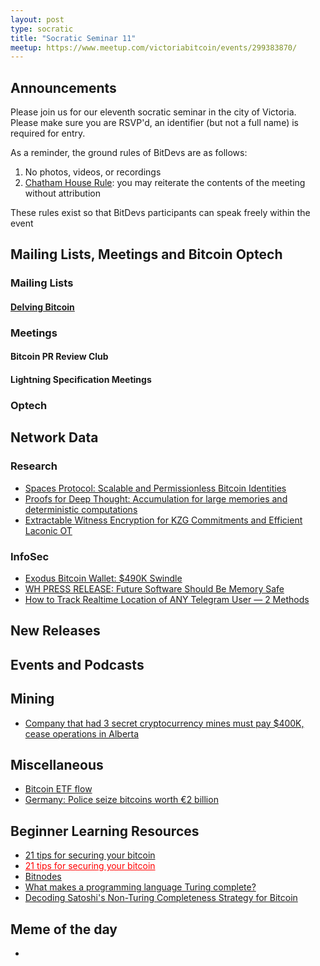 ```yaml
---
layout: post
type: socratic
title: "Socratic Seminar 11"
meetup: https://www.meetup.com/victoriabitcoin/events/299383870/
---
```

## Announcements
Please join us for our eleventh socratic seminar in the city of Victoria. Please make sure you are RSVP'd, an identifier (but not a full name) is required for entry.

As a reminder, the ground rules of BitDevs are as follows:
1. No photos, videos, or recordings
2. [Chatham House Rule](https://en.wikipedia.org/wiki/Chatham_House_Rule): you may reiterate the contents of the meeting without attribution

These rules exist so that BitDevs participants can speak freely within the event
## Mailing Lists, Meetings and Bitcoin Optech

### Mailing Lists

#### [Delving Bitcoin](https://delvingbitcoin.org/)


### Meetings

#### Bitcoin PR Review Club


#### Lightning Specification Meetings


### Optech


## Network Data


### Research
- [Spaces Protocol: Scalable and Permissionless Bitcoin Identities](https://spacesprotocol.org)
- [Proofs for Deep Thought: Accumulation for large memories and deterministic computations](https://eprint.iacr.org/2024/325)
- [Extractable Witness Encryption for KZG Commitments and Efficient Laconic OT](https://eprint.iacr.org/2024/264)

### InfoSec
- [Exodus Bitcoin Wallet: $490K Swindle](https://popey.com/blog/2024/02/exodus-bitcoin-wallet-490k-swindle/)
- [WH PRESS RELEASE: Future Software Should Be Memory Safe](https://www.whitehouse.gov/oncd/briefing-room/2024/02/26/press-release-technical-report/)
- [How to Track Realtime Location of ANY Telegram User — 2 Methods](https://x-it.medium.com/how-to-track-realtime-location-of-any-telegram-user-2-methods-ec09d873b839)

## New Releases


## Events and Podcasts


## Mining
- [Company that had 3 secret cryptocurrency mines must pay $400K, cease operations in Alberta](https://www.cbc.ca/news/canada/edmonton/green-block-mining-settlement-utilities-commission-1.7099790)


## Miscellaneous
- [Bitcoin ETF flow](https://farside.co.uk/?p=997)
- [Germany: Police seize bitcoins worth €2 billion](https://www.dw.com/en/germany-police-seize-bitcoins-worth-2-billion/a-68121384)


## Beginner Learning Resources
- [21 tips for securing your bitcoin](https://blog.keys.casa/21-tips-for-securing-your-bitcoin/)
- <a href="https://blog.keys.casa/21-tips-for-securing-your-bitcoin/" style="color: red;">21 tips for securing your bitcoin</a>
- [Bitnodes](https://bitnodes.io/)
- [What makes a programming language Turing complete?](https://dev.to/gruhn/what-makes-a-programming-language-turing-complete-58fl)
- [Decoding Satoshi's Non-Turing Completeness Strategy for Bitcoin](https://hackernoon.com/decoding-satoshis-non-turing-completeness-strategy-for-bitcoin)

## Meme of the day
- [](https://x.com/Sinz_Bitguide/status/1764360257415880725)